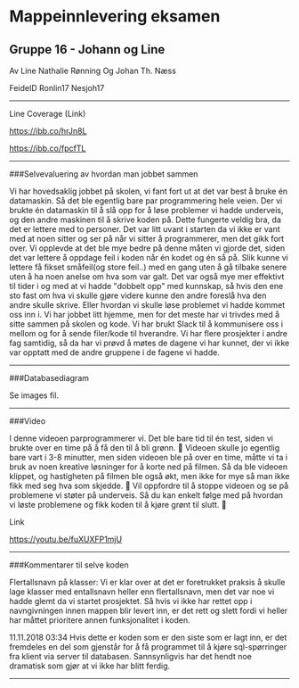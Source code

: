 # Mappeinnlevering eksamen 
## Gruppe 16 - Johann og Line 


Av        Line Nathalie Rønning Og   Johan Th. Næss 

FeideID   Ronlin17                   Nesjoh17


----------------
Line Coverage (Link) 

https://ibb.co/hrJn8L

https://ibb.co/fpcfTL



---------------

###Selvevaluering av hvordan man jobbet sammen

Vi har hovedsaklig jobbet på skolen, vi fant fort ut at det var best å bruke én datamaskin. Så det ble egentlig bare par programmering hele veien. Der vi brukte én datamaskin til å slå opp for å løse problemer vi hadde underveis, og den andre maskinen til å skrive koden på. 
Dette fungerte veldig bra, da det er lettere med to personer. Det var litt uvant i starten da vi ikke er vant med at noen sitter og ser på når vi sitter å programmerer, men det gikk fort over. 
Vi opplevde at det ble mye bedre på denne måten vi gjorde det, siden det var lettere å oppdage feil i koden når én kodet og én så på. Slik kunne vi lettere få fikset småfeil(og store feil..) med en gang uten å gå tilbake senere uten å ha noen anelse om hva som var galt. 
Det var også mye mer effektivt til tider i og med at vi hadde "dobbelt opp" med kunnskap, så hvis den ene sto fast om hva vi skulle gjøre videre kunne den andre foreslå hva den andre skulle skrive. Eller hvordan vi skulle løse problemet vi hadde kommet oss inn i. 
Vi har jobbet litt hjemme, men for det meste har vi trivdes med å sitte sammen på skolen og kode. Vi har brukt Slack til å kommunisere oss i mellom og for å sende filer/kode til hverandre. 
Vi har flere prosjekter i andre fag samtidig, så da har vi prøvd å møtes de dagene vi har kunnet, der vi ikke var opptatt med de andre gruppene i de fagene vi hadde. 

------------

###Databasediagram

Se images fil.

----------------
###Video

I denne videoen parprogrammerer vi. Det ble bare tid til én test, siden vi brukte over en time på å få den til å bli grønn. :hankey: 
Videoen skulle jo egentlig bare vart i 3-8 minutter, men siden videoen ble på over en time, måtte vi ta i bruk av noen kreative løsninger for å korte ned på filmen. 
Så da ble videoen klippet, og hastigheten på filmen ble også økt, men ikke for mye så man ikke fikk med seg hva som skjedde. :construction_worker: 
Vil oppfordre til å stoppe videoen og se på problemene vi støter på underveis. Så du kan enkelt følge med på hvordan vi løste problemene og fikk koden til å kjøre grønt til slutt. :bug:  

Link

https://youtu.be/fuXUXFP1mjU

----------------

###Kommentarer til selve koden

Flertallsnavn på klasser: Vi er klar over at det er foretrukket praksis å skulle lage klasser med entallsnavn heller enn flertallsnavn, men det var noe vi hadde glemt da vi startet prosjektet.
Så hvis vi ikke har rettet opp i navngivningen innen mappen blir levert inn, er det rett og slett fordi vi heller har måttet prioritere annen funksjonalitet i koden.

11.11.2018 03:34
Hvis dette er koden som er den siste som er lagt inn, er det fremdeles en del som gjenstår for å få programmet til å kjøre sql-spørringer fra klient via server til databasen. Sannsynligvis har det hendt noe dramatisk som gjør at vi ikke har blitt ferdig.

----------------
